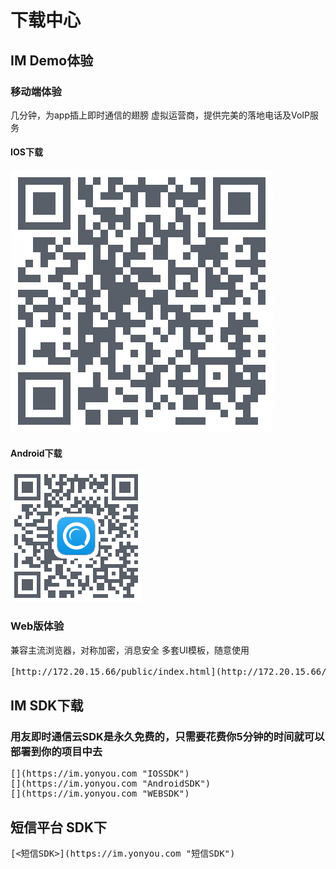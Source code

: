 # 下载中心

## IM Demo体验
### 移动端体验
几分钟，为app插上即时通信的翅膀
虚拟运营商，提供完美的落地电话及VoIP服务
#### IOS下载
![iosdemo](./image/iosdemo.png)
#### Android下载
![androiddemo](./image/androiddemo.png)
### Web版体验
兼容主流浏览器，对称加密，消息安全
多套UI模板，随意使用
<pre>
[http://172.20.15.66/public/index.html](http://172.20.15.66/public/index.html "立刻体验")
</pre>
## IM SDK下载
### 用友即时通信云SDK是永久免费的，只需要花费你5分钟的时间就可以部署到你的项目中去
<pre>
[<IOS>](https://im.yonyou.com "IOSSDK")
[<Android>](https://im.yonyou.com "AndroidSDK")
[<WEB>](https://im.yonyou.com "WEBSDK")
</pre>
## 短信平台 SDK下
<pre>
[<短信SDK>](https://im.yonyou.com "短信SDK")
</pre>
[001]: http://baidu.com "IOS下载"
[002]: http://baidu.com "Android下载"
[003]: http://172.20.15.66/public/index.html "立刻体验"
[004]: http://baidu.com "IOS"
[005]: http://baidu.com "Android"
[006]: http://baidu.com "WEB"
[007]: http://baidu.com "短信SDK"